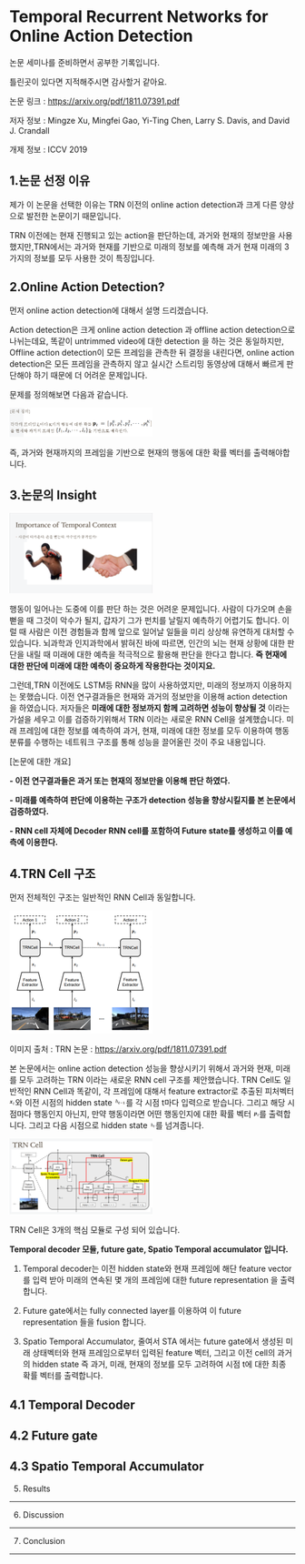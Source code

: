 
Temporal Recurrent Networks for Online Action Detection
=======================================================
논문 세미나를 준비하면서 공부한 기록입니다. 

틀린곳이 있다면 지적해주시면 감사할거 같아요. 

논문 링크 : https://arxiv.org/pdf/1811.07391.pdf

저자 정보 : Mingze Xu, Mingfei Gao, Yi-Ting Chen, Larry S. Davis, and David J. Crandall

개제 정보 : ICCV 2019


1.논문 선정 이유
---------------
제가 이 논문을 선택한 이유는 TRN 이전의 online action detection과 크게 다른 양상으로 발전한 논문이기 때문입니다. 


TRN 이전에는 현재 진행되고 있는 action을 판단하는데, 과거와 현재의 정보만을 사용했지만,TRN에서는 과거와 현재를 기반으로 미래의 정보를 예측해 과거 현재 미래의 3가지의 정보를 모두 사용한 것이 특징입니다. 


2.Online Action Detection?
---------------

먼저 online action detection에 대해서 설명 드리겠습니다. 

Action detection은 크게 online action detection 과 offline action detection으로 나뉘는데요, 똑같이 untrimmed video에 대한 detection 을 하는 것은 동일하지만, Offline action detection이 모든 프레임을 관측한 뒤 결정을 내린다면, online action detection은 모든 프레임을 관측하지 않고 실시간 스트리밍 동영상에 대해서 빠르게 판단해야 하기 때문에 더 어려운 문제입니다.

문제를 정의해보면 다음과 같습니다.

<img src="/2020/Aug/Paper/TRN/img/01.PNG" width="50%" height="40%" title="문제 정의" alt="문제 정의"></img>

즉, 과거와 현재까지의 프레임을 기반으로 현재의 행동에 대한 확률 벡터를 출력해야합니다.  

3.논문의 Insight
----------------


<img src="/2020/Aug/Paper/TRN/img/03.PNG" width="50%" height="40%" title="문제 정의" alt="TRN Cell 01"></img>

행동이 일어나는 도중에 이를 판단 하는 것은 어려운 문제입니다. 사람이 다가오며 손을 뻗을 때 그것이 악수가 될지, 갑자기 그가 펀치를 날릴지 예측하기 어렵기도 합니다. 이럴 때 사람은 이전 경험들과 함께 앞으로 일어날 일들을 미리 상상해 유연하게 대처할 수 있습니다. 뇌과학과 인지과학에서 밝혀진 바에 따르면, 인간의 뇌는 현재 상황에 대한 판단을 내릴 때 미래에 대한 예측을 적극적으로 활용해 판단을 한다고 합니다. __즉 현재에 대한 판단에 미래에 대한 예측이 중요하게 작용한다는 것이지요.__ 

그런데,TRN 이전에도 LSTM등 RNN을 많이 사용하였지만, 미래의 정보까지 이용하지는 못했습니다. 이전 연구결과들은 현재와 과거의 정보만을 이용해 action detection 을 하였습니다. 저자들은 __미래에 대한 정보까지 함께 고려하면 성능이 향상될 것__ 이라는 가설을 세우고 이를 검증하기위해서 TRN 이라는 새로운 RNN Cell을 설계했습니다. 미래 프레임에 대한 정보를 예측하여 과거, 현재, 미래에 대한 정보를 모두 이용하여 행동 분류를 수행하는 네트워크 구조를 통해 성능을 끌어올린 것이 주요 내용입니다. 

[논문에 대한 개요]

__- 이전 연구결과들은 과거 또는 현재의 정보만을 이용해 판단 하였다.__

__- 미래를 예측하여 판단에 이용하는 구조가 detection 성능을 향상시킬지를 본 논문에서 검증하였다.__

__- RNN cell 자체에 Decoder RNN cell를 포함하여  Future state를 생성하고 이를 예측에 이용한다.__





4.TRN Cell 구조
---------------

먼저 전체적인 구조는 일반적인 RNN Cell과 동일합니다.

<img src="/2020/Aug/Paper/TRN/img/02.PNG" width="50%" height="40%" title="문제 정의" alt="TRN Cell 01"></img>

이미지 출처 : TRN 논문 : https://arxiv.org/pdf/1811.07391.pdf 

본 논문에서는 online action detection 성능을 향상시키기 위해서 과거와 현재, 미래를 모두 고려하는 TRN 이라는 새로운 RNN cell 구조를 제안했습니다. TRN Cell도 일반적인 RNN Cell과 똑같이, 각 프레임에 대해서 feature extractor로 추출된 피처벡터 <img src="/2020/Aug/Paper/TRN/img/xt.PNG" width="2%" height="2%"></img>와 이전 시점의 hidden state <img src="/2020/Aug/Paper/TRN/img/h-1.PNG" width="4%" height="4%"></img>를 각 시점 t마다 입력으로 받습니다. 그리고 해당 시점마다 행동인지 아닌지, 만약 행동이라면 어떤 행동인지에 대한 확률 벡터 <img src="/2020/Aug/Paper/TRN/img/pt.PNG" width="2%" height="2%"></img>를 출력합니다. 그리고 다음 시점으로 hidden state <img src="/2020/Aug/Paper/TRN/img/ht.PNG" width="2%" height="2%"></img>를 넘겨줍니다. 

<img src="/2020/Aug/Paper/TRN/img/04.PNG" width="50%" height="40%" title="문제 정의" alt="TRN Cell 01"></img>

TRN Cell은 3개의 핵심 모듈로 구성 되어 있습니다.

__Temporal decoder 모듈, future gate,  Spatio Temporal accumulator 입니다.__

1) Temporal decoder는 이전 hidden state와 현재 프레임에 해단 feature vector를 입력 받아 미래의 연속된 몇 개의 프레임에 대한 future representation 을 출력합니다.

2) Future gate에서는 fully connected layer를 이용하여 이 future representation 들을 fusion 합니다. 

3) Spatio Temporal Accumulator, 줄여서 STA 에서는 future gate에서 생성된 미래 상태벡터와 현재 프레임으로부터 입력된 feature 벡터, 그리고 이전 cell의 과거의 hidden state
즉 과거, 미래, 현재의 정보를 모두 고려하여 시점 t에 대한 최종 확률 벡터를 출력합니다.

4.1 Temporal Decoder
-------------------- 

4.2 Future gate
--------------------

4.3 Spatio Temporal Accumulator
--------------------

5. Results
--------------------

6. Discussion
--------------------

7. Conclusion
--------------------



